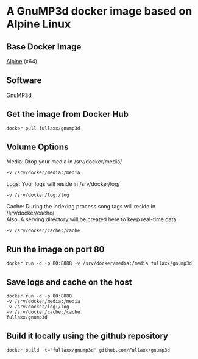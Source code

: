 # A GnuMP3d docker image based on Alpine Linux

## Base Docker Image
[Alpine](https://hub.docker.com/_/alpine) (x64)

## Software
[GnuMP3d](https://www.gnu.org/software/gnump3d/)

## Get the image from Docker Hub
```
docker pull fullaxx/gnump3d
```

## Volume Options
Media: Drop your media in /srv/docker/media/
```
-v /srv/docker/media:/media
```
Logs: Your logs will reside in /srv/docker/log/
```
-v /srv/docker/log:/log
```
Cache: During the indexing process song.tags will reside in /srv/docker/cache/ \
Also, A serving directory will be created here to keep real-time data
```
-v /srv/docker/cache:/cache
```

## Run the image on port 80
```
docker run -d -p 80:8888 -v /srv/docker/media:/media fullaxx/gnump3d
```

## Save logs and cache on the host
```
docker run -d -p 80:8888
-v /srv/docker/media:/media
-v /srv/docker/log:/log
-v /srv/docker/cache:/cache
fullaxx/gnump3d
```

## Build it locally using the github repository
```
docker build -t="fullaxx/gnump3d" github.com/Fullaxx/gnump3d
```
